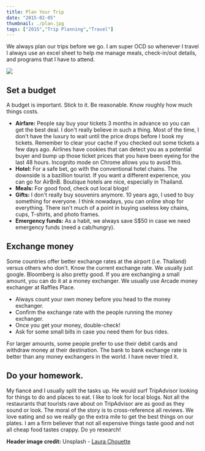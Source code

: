 ```yaml
---
title: Plan Your Trip
date: "2015-02-05"
thumbnail: ./plan.jpg
tags: ["2015","Trip Planning","Travel"]
---
```


We always plan our trips before we go. I am super OCD so whenever I travel I always use an excel sheet to help me manage meals, check-in/out details, and programs that I have to attend.

![](https://hola-yolo.weebly.com/uploads/4/8/2/0/48209285/926044.png)

## **Set a budget**

A budget is important. Stick to it. Be reasonable. Know roughly how much things costs.

* **Airfare:** People say buy your tickets 3 months in advance so you can get the best deal. I don't really believe in such a thing. Most of the time, I don't have the luxury to wait until the price drops before I book my tickets. Remember to clear your cache if you checked out some tickets a few days ago. Airlines have cookies that can detect you as a potential buyer and bump up those ticket prices that you have been eyeing for the last 48 hours. Incognito mode on Chrome allows you to avoid this.
* **Hotel:** For a safe bet, go with the conventional hotel chains. The downside is a bazillion tourist. If you want a different experience, you can go for AirBnB. Boutique hotels are nice, especially in Thailand.
* **Meals:** For good food, check out local blogs!
* **Gifts:** I don't really buy souvenirs anymore. 10 years ago, I used to buy something for everyone. I think nowadays, you can online shop for everything. There isn't much of a point in buying useless key chains, cups, T-shirts, and photo frames.
* **Emergency funds:** As a habit, we always save S$50 in case we need emergency funds (need a cab/hungry).

## **Exchange money**

Some countries offer better exchange rates at the airport (i.e. Thailand) versus others who don't. Know the current exchange rate. We usually just google. Bloomberg is also pretty good. If you are exchanging a small amount, you can do it at a money exchanger. We usually use Arcade money exchanger at Raffles Place.

* Always count your own money before you head to the money exchanger.
* Confirm the exchange rate with the people running the money exchanger.
* Once you get your money, double-check!
* Ask for some small bills in case you need them for bus rides.

For larger amounts, some people prefer to use their debit cards and withdraw money at their destination. The bank to bank exchange rate is better than any money exchangers in the world. I have never tried it.

## **Do your homework.**

My fiancé and I usually split the tasks up. He would surf TripAdvisor looking for things to do and places to eat. I like to look for local blogs. Not all the restaurants that tourists rave about on TripAdvisor are as good as they sound or look. The moral of the story is to cross-reference all reviews. We love eating and so we really go the extra mile to get the best things on our plates. I am a firm believer that not all expensive things taste good and not all cheap food tastes crappy. Do yo research!

**Header image credit:** Unsplash - [Laura Chouette](https://images.unsplash.com/photo-1593697153695-7da77ba520aa)